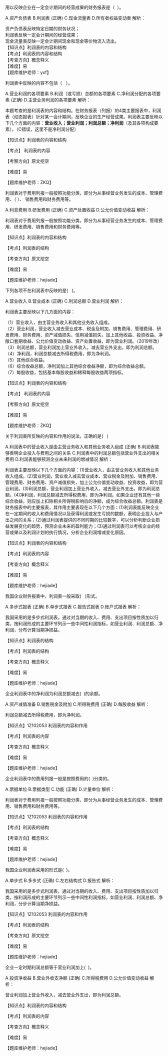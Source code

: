 <p>用以反映企业在一定会计期间的经营成果的财务报表是（ &nbsp;）。</p>
A.资产负债表
B.利润表  (正确)
C.现金流量表
D.所有者权益变动表
解析：<p>资产负债表反映特定日期的财务状况；<br/>利润表反映一定会计期间的经营成果；<br/>现金流量表反映一定会计期间现金和现金等价物流入流出。<br/>【知识点】利润表的内容和结构<br/>【考点】利润表的内容和结构<br/>【考查方向】概念释义<br/>【难度】易<br/>【题库维护老师：yxf】</p>
<p>利润表中反映的内容不包括（ &nbsp;&nbsp;）。</p>
A.营业利润的各项要素
B.利润（或亏损）总额的各项要素
C.净利润分配的各项要素  (正确)
D.主营业务利润的各项要素
解析：<p>本题考查的是利润表的内容和结构。在财务报表（列报）的4类主要报表中，利润表（动态报表）针对某一会计期间，反映企业的生产经营成果。利润表主要反映以下几个方面的内容：<strong>营业收入；营业利润；利润总额；净利润</strong>（及其各项构成要素）。（C错误，这里不是净利润分配）</p><p>【知识点】利润表的内容和结构</p><p>【考点】 利润表的内容</p><p>【考察方向】原文挖空</p><p>【难度】易</p><p>【题库维护老师：ZKQ】</p>
<p>利润表对于费用列报一般按照功能分类，即分为从事经营业务发生的成本、管理费用、（ ）、 销售费用和财务费用等。</p>
A.利息费用
B.研发费用  (正确)
C.资产处置收益
D.公允价值变动收益
解析：<p>利润表对于费用列报一般按照功能分类，即分为从事经营业务发生的成本、管理费用、研发费用、销售费用和财务费用等。</p><p>【知识点】利润表的内容和结构</p><p>【考点】利润表的结构</p><p>【考查方向】原文挖空</p><p>【难度】易</p><p>【题库维护老师：hejiade】</p>
<p>下列各项不在利润表中反映的是( &nbsp; )。</p>
A.营业收入
B.营业成本  (正确)
C.利润总额
D.营业利润
解析：<p>利润表主要反映以下几方面的内容：</p><p>（1）营业收入，由主营业务收入和其他业务收入组成。<br/>（2）营业利润，营业收入减去营业成本、税金及附加、销售费用、管理费用、研发费用、财务费用、资产减值损失、信用减值损失，加上其他收益、投资收益、净敞口套期收益、公允价值变动收益、资产处置收益，即为营业利润。（2019年改）<br/>（3）利润总额，营业利润加上营业外收入，减去营业外支出，即为利润总额。<br/>（4）净利润，利润总额减去所得税费用，即为净利润。<br/>（5）其他综合收益。<br/>（6）综合收益总额，净利润加上其他综合收益净额，即为综合收益总额。<br/>（7）每股收益，包括基本每股收益和稀释每股收益两项指标。</p><p>【知识点】利润表的内容和结构</p><p>【考点】 利润表的内容</p><p>【考察方向】原文挖空</p><p>【难度】易</p><p>【题库维护老师：ZKQ】</p>
<p>关于利润表所反映的内容和作用的说法，正确的是( &nbsp; )</p>
A.利润表中的营业收入是由主营业务收入和其他业务收入组成  (正确)
B.利润表能够表明企业投入与费用之间的关系
C.利润表中的利润总额包括营业外支出的相关费用
D.利润表能够预测企业未来利润的增减情况
解析：<p>利润表主要反映以下几个方面的内容：(1)营业收入，由主营业务收入和其他业务收入组成。(2)营业利润，营业收入减去营业成本、营业税金及附加、销售费用、管理费用、财务费用、资产减值损失，加上公允价值变动收益、投资收益，即为营业利润。(3)利润总额，营业利润加上营业外收入，减去营业外支出，即为利润总额。(4)净利润，利润总额减去所得税费用，即为净利润。如果企业还有其他一些综合收益，则应加上扣除相关所得税影响后的净额，成为综合收益总额。利润表是财务报表中的主要报表，其作用主要表现在以下几个方面：(1)利润表能反映企业在一定期间的收入和费用情况以及获得利润或发生亏损的数额，表明企业投入与产出之间的关系；(2)通过利润表提供的不同时期的比较数字，可以分析判断企业损益发展变化的趋势，预测企业未来的盈利能力；(3)通过利润表可以考核企业的经营成果以及利润计划的执行情况，分析企业利润增减变化原因。</p><p>【知识点】利润表的内容和结构</p><p>【考点】利润表的内容</p><p>【考查方向】概念释义</p><p>【难度】易</p><p>【题库维护老师：hejiade】</p>
<p>我国企业财务报表中，利润表一般采取( &nbsp; )形式。</p>
A.多步式报表  (正确)
B.单步式报表
C.报告式报表
D.账户式报表
解析：<p>我国采用的是多步式利润表，通过对当期的收入、费用、支出项目按性质加以归类，按利润形成的主要环节列示一些中间性利润指标，如营业利润、利润总额、净利润，分布计算当期净损益。</p><p>【知识点】利润表的结构</p><p>【考点】利润表的结构</p><p>【考查方向】概念释义</p><p>【难度】易</p><p>【题库维护老师：hejiade】</p>
<p>企业利润表中的净利润为利润总额减去( &nbsp;)的余额。</p>
A.资产减值准备
B.销售税金及附加
C.所得税费用  (正确)
D.每股收益
解析：<p>利润总额减去所得税费用，即为净利润。</p><p>【知识点】1Z102053 利润表的内容和作用</p><p>【考点】利润表的内容</p><p>【考查方向】概念释义</p><p>【难度】易</p><p>【题库维护老师：hejiade】</p>
<p>企业利润表中的费用列报一般是按照费用的( &nbsp;)分类的。</p>
A.票据单位
B.票据类型
C.功能  (正确)
D.计量单位
解析：<p>利润表对于费用列报一般按照功能分类，即分为从事经营业务发生的成本、管理费用、销售费用和财务费用等。</p><p>【知识点】1Z102053 利润表的内容和作用</p><p>【考点】利润表的结构</p><p>【考查方向】概念释义</p><p>【难度】易</p><p>【题库维护老师：hejiade】</p>
<p>我国企业利润表采用的形式是( &nbsp;)。</p>
A.单步式
B.多步式  (正确)
C.左右结构式
D.报告式
解析：<p>我国采用的是多步式利润表，通过对当期的收入、费用、支出项目按性质加以归类，按利润形成的主要环节列示一些中间性利润指标，如营业利润、利润总额、净利润，分步计算当期净损益。</p><p>【知识点】1Z102053 利润表的内容和作用</p><p>【考点】利润表的结构</p><p>【考查方向】原文挖空</p><p>【难度】易</p><p>【题库维护老师：hejiade】</p>
<p>企业一定时期利润总额等于营业利润加上( &nbsp;)。</p>
A.投资净收益
B.营业外收支净额  (正确)
C.所得税费用
D.公允价值变动收益
解析：<p>营业利润加上营业外收入，减去营业外支出，即为利润总额。</p><p>【知识点】利润表的内容和结构</p><p>【考点】利润表的内容</p><p>【考查方向】概念释义</p><p>【难度】易</p><p>【题库维护老师：hejiade】</p>

